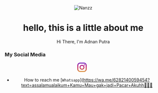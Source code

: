 <div align="center">
<img src="https://telegra.ph/file/b19b3ad52b573da94ae6b.jpg" alt="Nanzz" width="200" />

<p align="center">

<h1 align='center'>hello, this is a little about me</h1>

<p align='center'>Hi There, I'm Adnan Putra</p>

<p align='center'>

<h3 align="left">My Social Media  </h3>
<a href="https://www.instagram.com/NANZZ681"><img height="30" src="https://github.com/ArugaZ/ArugaZ/blob/main/images/instagram.svg?raw=true"></a>&nbsp;&nbsp;

</p>


- How to reach me  [`Whatsapp`](https://wa.me/6282140059454?text=assalamualaikum+Kamu+Mau+gak+jadi+Pacar+Akuhh🗿🗿🗿 
